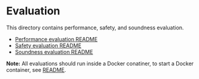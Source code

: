 # Evaluation

This directory contains performance, safety, and soundness evaluation.

- [Performance evaluation README](performance/README.md)
- [Safety evaluation README](safety/README.md)
- [Soundness evaluation README](soundness/README.md)

**Note:** All evaluations should run inside a Docker conatiner, to start a Docker container, see [README](../README.md#getting-started).
